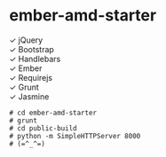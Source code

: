 ember-amd-starter
=================

✓ jQuery  
✓ Bootstrap  
✓ Handlebars  
✓ Ember  
✓ Requirejs  
✓ Grunt  
✓ Jasmine  
  
    # cd ember-amd-starter
    # grunt
    # cd public-build
    # python -m SimpleHTTPServer 8000
    # (=^_^=)  

